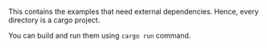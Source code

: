 This contains the examples that need external dependencies. Hence, every directory is a cargo project.

You can build and run them using `cargo run` command.
